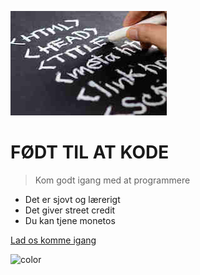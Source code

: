 ![logo](_images/general/cover_25pct.jpg)


# FØDT TIL AT KODE

> Kom godt igang med at programmere

* Det er sjovt og lærerigt
* Det giver street credit
* Du kan tjene monetos

[Lad os komme igang](browserfun.md)

<!-- background color -->

![color](#1E46A7)